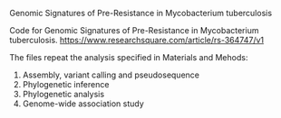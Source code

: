 Genomic Signatures of Pre-Resistance in Mycobacterium tuberculosis

Code for Genomic Signatures of Pre-Resistance in Mycobacterium tuberculosis.
https://www.researchsquare.com/article/rs-364747/v1

The files repeat the analysis specified in Materials and Mehods:
1) Assembly, variant calling and pseudosequence
2) Phylogenetic inference
3) Phylogenetic analysis
4) Genome-wide association study



